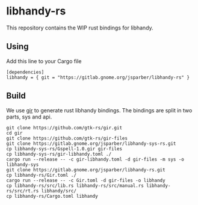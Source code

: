# libhandy-rs
This repository contains the WIP rust bindings for libhandy.

## Using
Add this line to your Cargo file
```
[dependencies]
libhandy = { git = "https://gitlab.gnome.org/jsparber/libhandy-rs" }
```

## Build
We use [gir](https://github.com/gtk-rs/gir) to generate rust libhandy bindings. The bindings are split in two parts, sys and api.
```shell
git clone https://github.com/gtk-rs/gir.git
cd gir
git clone https://github.com/gtk-rs/gir-files
git clone https://gitlab.gnome.org/jsparber/libhandy-sys-rs.git
cp libhandy-sys-rs/Gspell-1.0.gir gir-files
cp libhandy-sys-rs/gir-libhandy.toml ./
cargo run --release -- -c gir-libhandy.toml -d gir-files -m sys -o libhandy-sys
git clone https://gitlab.gnome.org/jsparber/libhandy-rs.git
cp libhandy-rs/Gir.toml ./
cargo run --release -- -c Gir.toml -d gir-files -o libhandy
cp libhandy-rs/src/lib.rs libhandy-rs/src/manual.rs libhandy-rs/src/rt.rs libhandy/src/
cp libhandy-rs/Cargo.toml libhandy
```


